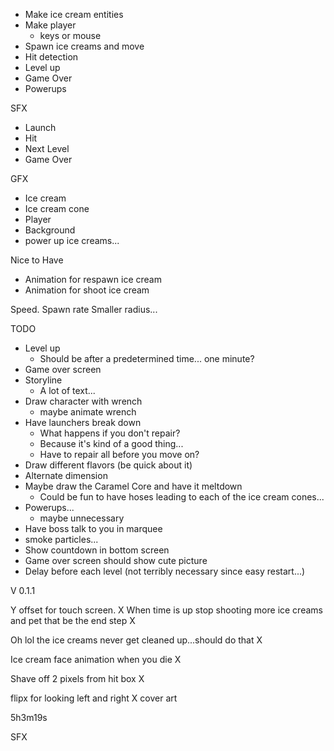
* Make ice cream entities
* Make player
    - keys or mouse
* Spawn ice creams and move
* Hit detection
* Level up
* Game Over
* Powerups

SFX
* Launch
* Hit
* Next Level
* Game Over

GFX
* Ice cream
* Ice cream cone
* Player
* Background
* power up ice creams...

Nice to Have
* Animation for respawn ice cream
* Animation for shoot ice cream

Speed. Spawn rate
Smaller radius...


TODO
* Level up
    - Should be after a predetermined time... one minute?
* Game over screen
* Storyline
    - A lot of text...
* Draw character with wrench
    - maybe animate wrench
* Have launchers break down
    - What happens if you don't repair?
    - Because it's kind of a good thing...
    - Have to repair all before you move on?
* Draw different flavors (be quick about it)
* Alternate dimension
* Maybe draw the Caramel Core and have it meltdown
    - Could be fun to have hoses leading to each of the ice cream cones...
* Powerups...
    - maybe unnecessary
* Have boss talk to you in marquee
* smoke particles...
* Show countdown in bottom screen
* Game over screen should show cute picture
* Delay before each level (not terribly necessary since easy restart...)



V 0.1.1

Y offset for touch screen.          X
When time is up stop shooting more ice creams and pet that be the end step  X

Oh lol the ice creams never get cleaned up...should do that     X

Ice cream face animation when you die       X

Shave off 2 pixels from hit box         X

flipx for looking left and right        X
cover art

5h3m19s

SFX